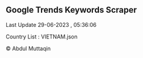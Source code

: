 

## Google Trends Keywords Scraper 
 
Last Update 29-06-2023 , 05:36:06

Country List :
VIETNAM.json



© Abdul Muttaqin 
